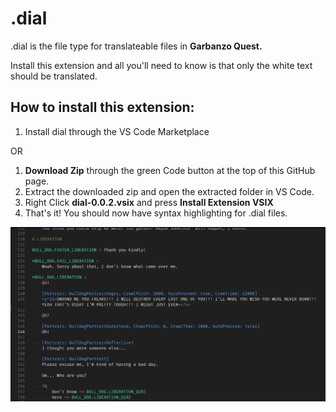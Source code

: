 # .dial
.dial is the file type for translateable files in **Garbanzo Quest.**

Install this extension and all you'll need to know is that only the white text should be translated.

## How to install this extension:
1) Install dial through the VS Code Marketplace

OR

1) **Download Zip** through the green Code button at the top of this GitHub page.
2) Extract the downloaded zip and open the extracted folder in VS Code.
3) Right Click **dial-0.0.2.vsix** and press **Install Extension VSIX**
4) That's it! You should now have syntax highlighting for .dial files.

![syntax highlighting example](docs/example.png)
